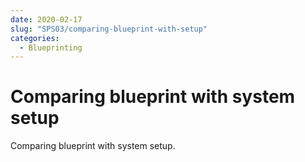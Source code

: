 ```yaml
---
date: 2020-02-17
slug: "SPS03/comparing-blueprint-with-setup"
categories:
  - Blueprinting
---
```

# Comparing blueprint with system setup

Comparing blueprint with system setup.

<!-- more -->
